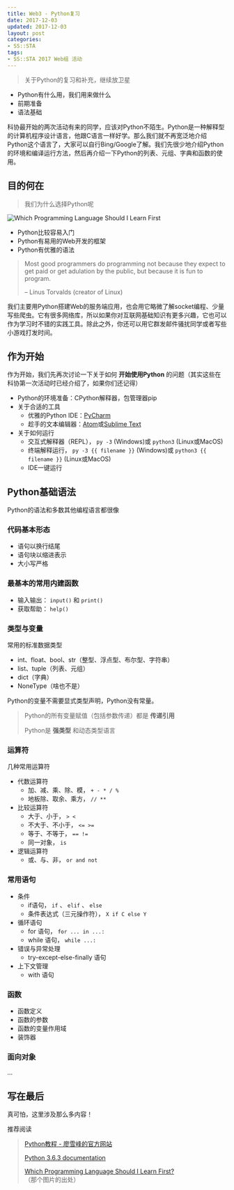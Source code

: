 ```yaml
---
title: Web3 - Python复习
date: 2017-12-03
updated: 2017-12-03
layout: post
categories:
- SS::STA
tags:
- SS::STA 2017 Web组 活动
---
```


> 关于Python的复习和补充，继续放卫星

- Python有什么用，我们用来做什么
- 前期准备
- 语法基础

科协最开始的两次活动有来的同学，应该对Python不陌生。Python是一种解释型的计算机程序设计语言，他跟C语言一样好学。那么我们就不再宽泛地介绍Python这个语言了，大家可以自行Bing/Google了解。我们先很少地介绍Python的环境和编译运行方法，然后再介绍一下Python的列表、元组、字典和函数的使用。

## 目的何在

> 我们为什么选择Python呢

![Which Programming Language Should I Learn First](https://oss.keybrl.com/images/2017-12-03-sssta-web-3/which-programming-language-should-i-learn-first-infographic.png)

- Python比较容易入门
- Python有易用的Web开发的框架
- Python有优雅的语法

> Most good programmers do programming not because they expect to get paid or get adulation by the public, but because it is fun to program.
>
> – Linus Torvalds (creator of Linux)

我们主要用Python搭建Web的服务端应用，也会用它略微了解socket编程、少量写些爬虫。它有很多网络库，所以如果你对互联网基础知识有更多兴趣，它也可以作为学习时不错的实践工具。除此之外，你还可以用它群发邮件骚扰同学或者写些小游戏打发时间。

## 作为开始

作为开始，我们先再次讨论一下关于如何 **开始使用Python** 的问题（其实这些在科协第一次活动时已经介绍了，如果你们还记得）

- Python的环境准备：CPython解释器，包管理器pip
- 关于合适的工具
  - 优雅的Python IDE：[PyCharm](https://www.jetbrains.com/pycharm/)
  - 趁手的文本编辑器：[Atom](https://atom.io/)或[Sublime Text](http://www.sublimetext.com/)
- 关于如何运行
  - 交互式解释器（REPL）， `py -3` (Windows)或 `python3` (Linux或MacOS)
  - 终端解释运行， `py -3 {{ filename }}` (Windows)或 `python3 {{ filename }}` (Linux或MacOS)
  - IDE一键运行

## Python基础语法

Python的语法和多数其他编程语言都很像

### 代码基本形态

- 语句以换行结尾
- 语句块以缩进表示
- 大小写严格

### 最基本的常用内建函数

- 输入输出： `input()` 和 `print()`
- 获取帮助： `help()`

### 类型与变量

常用的标准数据类型

- int、float、bool、str（整型、浮点型、布尔型、字符串）
- list、tuple（列表、元组）
- dict（字典）
- NoneType（啥也不是）

Python的变量不需要显式类型声明，Python没有常量。

> Python的所有变量赋值（包括参数传递）都是 **传递引用**
>
> Python是 **强类型** 和动态类型语言

### 运算符

几种常用运算符

- 代数运算符
  - 加、减、乘、除、模， `+ - * / %`
  - 地板除、取余、乘方， `// **`
- 比较运算符
  - 大于、小于， `> <`
  - 不大于、不小于， `<= >=`
  - 等于、不等于， `== !=`
  - 同一对象， `is`
- 逻辑运算符
  - 或、与、非， `or and not`

### 常用语句

- 条件
  - if语句， `if` 、 `elif` 、 `else`
  - 条件表达式（三元操作符）， `X if C else Y`
- 循环语句
  - for 语句， `for ... in ...:`
  - while 语句， `while ...:`
- 错误与异常处理
  - try-except-else-finally 语句
- 上下文管理
  - with 语句

### 函数

- 函数定义
- 函数的参数
- 函数的变量作用域
- 装饰器

### 面向对象

...

## 写在最后

真可怕，这里涉及那么多内容！

推荐阅读

> [Python教程 - 廖雪峰的官方网站](https://www.liaoxuefeng.com/wiki/0014316089557264a6b348958f449949df42a6d3a2e542c000)
>
> [Python 3.6.3 documentation](https://docs.python.org/3/)
>
> [Which Programming Language Should I Learn First?](http://carlcheo.com/startcoding)（那个图片的出处）
